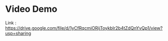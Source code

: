 # Video Demo
Link : https://drive.google.com/file/d/1yCfRqcmiORijToykbIr2b4tZdQnYvQp1/view?usp=sharing
